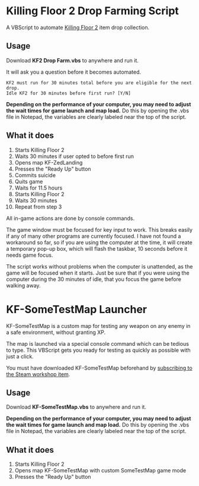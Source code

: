 # Killing Floor 2 Drop Farming Script

A VBScript to automate [Killing Floor 2](http://store.steampowered.com/app/232090/Killing_Floor_2/) item drop collection.

## Usage

Download __KF2 Drop Farm.vbs__ to anywhere and run it.

It will ask you a question before it becomes automated.

```
KF2 must run for 30 minutes total before you are eligible for the next drop.
Idle KF2 for 30 minutes before first run? [Y/N]
```

__Depending on the performance of your computer, you may need to adjust the wait times for game launch and map load.__ Do this by opening the .vbs file in Notepad, the variables are clearly labeled near the top of the script.

## What it does

1. Starts Killing Floor 2
2. Waits 30 minutes if user opted to before first run
3. Opens map KF-ZedLanding
4. Presses the "Ready Up" button
5. Commits suicide
6. Quits game
7. Waits for 11.5 hours
8. Starts Killing Floor 2
9. Waits 30 minutes
10. Repeat from step 3

All in-game actions are done by console commands.

The game window must be focused for key input to work. This breaks easily if any of many other programs are currently focused. I have not found a workaround so far, so if you are using the computer at the time, it will create a temporary pop-up box, which will flash the taskbar, 10 seconds before it needs game focus.

The script works without problems when the computer is unattended, as the game will be focused when it starts. Just be sure that if you were using the computer during the 30 minutes of idle, that you focus the game before walking away.

# KF-SomeTestMap Launcher

KF-SomeTestMap is a custom map for testing any weapon on any enemy in a safe environment, without granting XP.

The map is launched via a special console command which can be tedious to type. This VBScript gets you ready for testing as quickly as possible with just a click.

You must have downloaded KF-SomeTestMap beforehand by [subscribing to the Steam workshop item](http://steamcommunity.com/sharedfiles/filedetails/?id=643313659).

## Usage

Download __KF-SomeTestMap.vbs__ to anywhere and run it.

__Depending on the performance of your computer, you may need to adjust the wait times for game launch and map load.__ Do this by opening the .vbs file in Notepad, the variables are clearly labeled near the top of the script.

## What it does

1. Starts Killing Floor 2
2. Opens map KF-SomeTestMap with custom SomeTestMap game mode
3. Presses the "Ready Up" button
